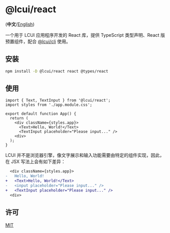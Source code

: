 # @lcui/react

(**中文**/[English](README.md))

一个用于 LCUI 应用程序开发的 React 库，提供 TypeScript 类型声明、React 版预置组件，配合 [@lcui/cli](https://gitee.com/lcui-dev/lcui-cli) 使用。

## 安装

```sh
npm install -D @lcui/react react @types/react
```

## 使用

```tsx
import { Text, TextInput } from '@lcui/react';
import styles from './app.module.css';

export default function App() {
  return (
    <div className={styles.app}>
      <Text>Hello, World!</Text>
      <TextInput placeholder="Please input..." />
    <div>
  );
}
```

LCUI 并不是浏览器引擎，像文字展示和输入功能需要由特定的组件实现，因此，在 JSX 写法上会有如下差异：

```diff
  <div className={styles.app}>
-   Hello, World!
+   <Text>Hello, World!</Text>
-   <input placeholder="Please input..." />
+   <TextInput placeholder="Please input..." />
  <div>
```

## 许可

[MIT](./LICENSE)
